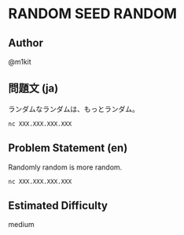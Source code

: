 # RANDOM SEED RANDOM
## Author
@m1kit

## 問題文 (ja)
ランダムなランダムは、もっとランダム。

`nc XXX.XXX.XXX.XXX`

## Problem Statement (en)
Randomly random is more random.

`nc XXX.XXX.XXX.XXX`

## Estimated Difficulty
medium
